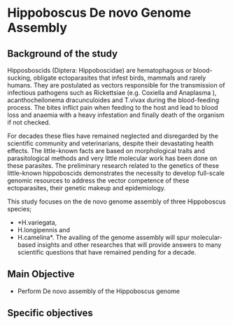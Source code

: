 # Hippoboscus De novo Genome Assembly


## Background of the study

Hipposboscids (Diptera: Hippoboscidae)  are hematophagous or blood-sucking, obligate ectoparasites that infest birds, mammals and rarely humans.
They are postulated as vectors responsible for the transmission of infectious pathogens such as Rickettsiae (e.g. Coxiella and Anaplasma ), acanthocheilonema dracunculoides and T.vivax   during the blood-feeding process. The bites inflict pain when feeding to the host and lead to blood loss and anaemia with a heavy infestation and finally death of the organism if not checked.

For decades these flies have remained neglected and disregarded by the scientific community and veterinarians, despite their devastating health effects. The little-known facts are based on morphological traits and parasitological methods and very little molecular work has been done on these parasites.
The preliminary research related to the genetics of these little-known hippoboscids demonstrates the necessity to develop full-scale genomic resources to address the vector competence of these ectoparasites, their genetic makeup and epidemiology.

This study focuses on the de novo genome assembly of three Hippoboscus species; 
- *H.variegata, 
- H.longipennis and 
- H.camelina*. 
The availing of the genome assembly will spur molecular-based insights and other researches that will provide answers to many scientific questions that have remained pending for a decade.

## Main Objective

- Perform De novo assembly of the Hippoboscus genome

## Specific objectives



